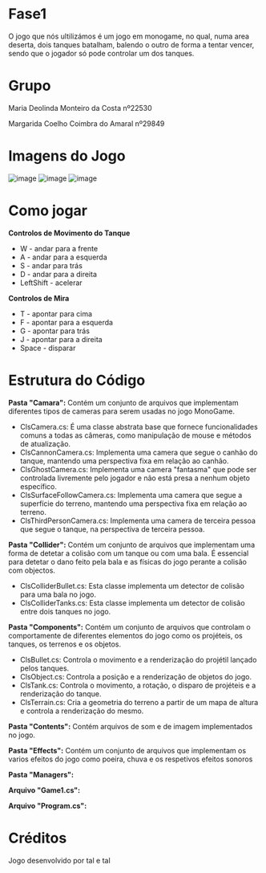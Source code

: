 # Fase1
O jogo que nós ultilizámos é um jogo em monogame, no qual, numa area deserta, dois tanques batalham, balendo o outro de forma a tentar vencer, sendo que o jogador só pode controlar um dos tanques.



# Grupo
Maria Deolinda Monteiro da Costa nº22530

Margarida Coelho Coimbra do Amaral nº29849



# Imagens do Jogo
![image](https://github.com/theseaweed2005/Fase1/assets/150022513/b2bd7713-fbe3-4aa7-8040-3c49434b9b62)
![image](https://github.com/theseaweed2005/Fase1/assets/150022513/d44ca5cb-8441-4f73-a065-c8621a0a978a)
![image](https://github.com/theseaweed2005/Fase1/assets/150022513/3381b8d6-0d08-48d7-988c-e0399bce38e8)



# Como jogar


**Controlos de Movimento do Tanque**


* W - andar para a frente
* A - andar para a esquerda
* S - andar para trás
* D - andar para a direita
* LeftShift - acelerar



**Controlos de Mira**

* T - apontar para cima
* F - apontar para a esquerda
* G - apontar para trás
* J - apontar para a direita
* Space - disparar




# Estrutura do Código

**Pasta "Camara":** Contém um conjunto de arquivos que implementam diferentes tipos de cameras para serem usadas no jogo MonoGame. 
 * ClsCamera.cs: É uma classe abstrata base que fornece funcionalidades comuns a todas as câmeras, como manipulação de mouse e métodos de atualização.
 * ClsCannonCamera.cs: Implementa uma camera que segue o canhão do tanque, mantendo uma perspectiva fixa em relação ao canhão.
 * ClsGhostCamera.cs: Implementa uma camera "fantasma" que pode ser controlada livremente pelo jogador e não está presa a nenhum objeto específico.
 * ClsSurfaceFollowCamera.cs: Implementa uma camera que segue a superfície do terreno, mantendo uma perspectiva fixa em relação ao terreno.
 * ClsThirdPersonCamera.cs: Implementa uma camera de terceira pessoa que segue o tanque, na perspectiva de terceira pessoa.
 

**Pasta "Collider":** Contém um conjunto de arquivos que implementam uma forma de detetar a colisão com um tanque ou com uma bala. É essencial para detetar o dano feito pela bala e as físicas do jogo perante a colisão com objectos.
* ClsColliderBullet.cs: Esta classe implementa um detector de colisão para uma bala no jogo.
* ClsColliderTanks.cs: Esta classe implementa um detector de colisão entre dois tanques no jogo.

**Pasta "Components":** Contém um conjunto de arquivos que controlam o comportamente de diferentes elementos do jogo como os projéteis, os tanques, os terrenos e os objetos.
* ClsBullet.cs: Controla o movimento e a renderização do projétil lançado pelos tanques.
* ClsObject.cs: Controla a posição e a renderização de objetos do jogo.
* ClsTank.cs: Controla o movimento, a rotação, o disparo de projéteis e a renderização do tanque.
* ClsTerrain.cs: Cria a geometria do terreno a partir de um mapa de altura e controla a renderização do mesmo.

**Pasta "Contents":** Contém arquivos de som e de imagem implementados no jogo.

**Pasta "Effects":** Contém um conjunto de arquivos que implementam os varios efeitos do jogo como poeira, chuva e os respetivos efeitos sonoros

**Pasta "Managers":** 

**Arquivo "Game1.cs":**

**Arquivo "Program.cs":**


# Créditos
Jogo desenvolvido por tal e tal
